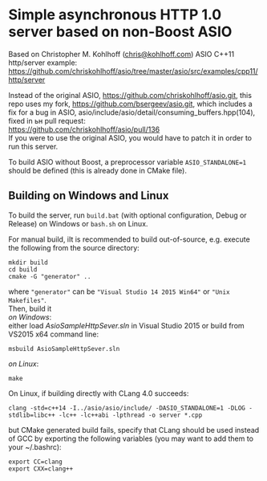 # Simple asynchronous HTTP 1.0 server based on non-Boost ASIO  

Based on Christopher M. Kohlhoff (chris@kohlhoff.com) ASIO C++11 http/server example:  
  https://github.com/chriskohlhoff/asio/tree/master/asio/src/examples/cpp11/http/server
  
Instead of the original ASIO, https://github.com/chriskohlhoff/asio.git, this repo uses my fork, https://github.com/bsergeev/asio.git, which includes a fix for a bug in ASIO, asio/include/asio/detail/consuming_buffers.hpp(104), fixed in ьн pull request:  
  https://github.com/chriskohlhoff/asio/pull/136  
If you were to use the original ASIO, you would have to patch it in order to run this server.

To build ASIO without Boost, a preprocessor variable `ASIO_STANDALONE=1` should be defined (this is already done in CMake file).

## Building on Windows and Linux
To build the server, run `build.bat` (with optional configuration, Debug or Release) on Windows or `bash.sh` on Linux.  
  
For manual build, iIt is recommended to build out-of-source, e.g. execute the following from the source directory:
```
mkdir build
cd build
cmake -G "generator" ..
```
where `"generator"` can be `"Visual Studio 14 2015 Win64"` or `"Unix Makefiles"`.  
Then, build it  
*on Windows*:  
either load _AsioSampleHttpSever.sln_ in Visual Studio 2015 or build from VS2015 x64 command line:  
```  
msbuild AsioSampleHttpSever.sln  
```
*on Linux*:
```  
make  
```
On Linux, if building directly with CLang 4.0 succeeds:  
```  
clang -std=c++14 -I../asio/asio/include/ -DASIO_STANDALONE=1 -DLOG -stdlib=libc++ -lc++ -lc++abi -lpthread -o server *.cpp  
```
but CMake generated build fails, specify that CLang should be used instead of GCC by exporting the following variables (you may want to add them to your ~/.bashrc):
```  
export CC=clang  
export CXX=clang++  
```